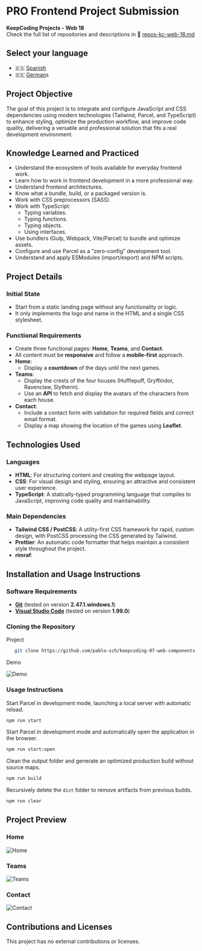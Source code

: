# PRO Frontend Project Submission

**KeepCoding Projects - Web 18**  
Check the full list of repositories and descriptions in 📁 [repos-kc-web-18.md](https://github.com/pablo-sch/pablo-sch/blob/main/docs/repos-kc-web-18.md)

## Select your language

- 🇪🇸 [Spanish](README.es.md)
- 🇩🇪 [German](README.de.md)s

## Project Objective

The goal of this project is to integrate and configure JavaScript and CSS dependencies using modern technologies (Tailwind, Parcel, and TypeScript) to enhance styling, optimize the production workflow, and improve code quality, delivering a versatile and professional solution that fits a real development environment.

## Knowledge Learned and Practiced

- Understand the ecosystem of tools available for everyday frontend work.
- Learn how to work in frontend development in a more professional way.
- Understand frontend architectures.
- Know what a bundle, build, or a packaged version is.
- Work with CSS preprocessors (SASS).
- Work with TypeScript:
  - Typing variables.
  - Typing functions.
  - Typing objects.
  - Using interfaces.
- Use bundlers (Gulp, Webpack, Vite/Parcel) to bundle and optimize assets.
- Configure and use Parcel as a “zero-config” development tool.
- Understand and apply ESModules (import/export) and NPM scripts.

## Project Details

### Initial State

- Start from a static landing page without any functionality or logic.
- It only implements the logo and name in the HTML and a single CSS stylesheet.

### Functional Requirements

- Create three functional pages: **Home**, **Teams**, and **Contact**.
- All content must be **responsive** and follow a **mobile-first** approach.
- **Home**:
  - Display a **countdown** of the days until the next games.
- **Teams**:
  - Display the crests of the four houses (Hufflepuff, Gryffindor, Ravenclaw, Slytherin).
  - Use an **API** to fetch and display the avatars of the characters from each house.
- **Contact**:
  - Include a contact form with validation for required fields and correct email format.
  - Display a map showing the location of the games using **Leaflet**.

## Technologies Used

### Languages

- **HTML**: For structuring content and creating the webpage layout.
- **CSS**: For visual design and styling, ensuring an attractive and consistent user experience.
- **TypeScript**: A statically-typed programming language that compiles to JavaScript, improving code quality and maintainability.

### Main Dependencies

- **Tailwind CSS / PostCSS**: A utility-first CSS framework for rapid, custom design, with PostCSS processing the CSS generated by Tailwind.
- **Prettier**: An automatic code formatter that helps maintain a consistent style throughout the project.
- **rimraf**:

## Installation and Usage Instructions

### Software Requirements

- **[Git](https://git-scm.com/downloads)** (tested on version **2.47.1.windows.1**)
- **[Visual Studio Code](https://code.visualstudio.com/)** (tested on version **1.99.0**)

### Cloning the Repository

Project

```bash
   git clone https://github.com/pablo-sch/keepcoding-07-web-components.git
```

Demo

![Demo](https://github.com/pablo-sch/pablo-sch/blob/main/etc/clone-tutorial.gif)

### Usage Instructions

Start Parcel in development mode, launching a local server with automatic reload.

```sh
npm run start
```

Start Parcel in development mode and automatically open the application in the browser.

```sh
npm run start:open
```

Clean the output folder and generate an optimized production build without source maps.

```sh
npm run build
```

Recursively delete the `dist` folder to remove artifacts from previous builds.

```sh
npm run clear
```

## Project Preview

### Home

![Home](../etc/preview_images/main_page.png.png)

### Teams

![Teams](../etc/preview_images/teams_page.png.png)

### Contact

![Contact](../etc/preview_images/contact_page.png.png)

## Contributions and Licenses

This project has no external contributions or licenses.
